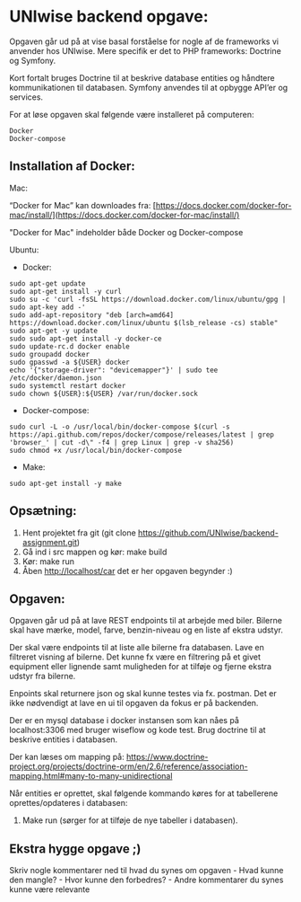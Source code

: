 # UNIwise backend opgave:

Opgaven går ud på at vise basal forståelse for nogle af de frameworks vi anvender hos UNIwise. Mere specifik er det to PHP frameworks: Doctrine og Symfony. 

Kort fortalt bruges Doctrine til at beskrive database entities og håndtere kommunikationen til databasen. Symfony anvendes til at opbygge API’er og services. 

For at løse opgaven skal følgende være installeret på computeren: 
```
Docker
Docker-compose
```

## Installation af Docker:
Mac:

“Docker for Mac” kan downloades fra: 
[https://docs.docker.com/docker-for-mac/install/](https://docs.docker.com/docker-for-mac/install/)

"Docker for Mac" indeholder både Docker og Docker-compose 

Ubuntu: 

* Docker:  
```
sudo apt-get update
sudo apt-get install -y curl
sudo su -c 'curl -fsSL https://download.docker.com/linux/ubuntu/gpg | sudo apt-key add -'
sudo add-apt-repository "deb [arch=amd64] https://download.docker.com/linux/ubuntu $(lsb_release -cs) stable"
sudo apt-get -y update
sudo sudo apt-get install -y docker-ce
sudo update-rc.d docker enable
sudo groupadd docker
sudo gpasswd -a ${USER} docker
echo '{"storage-driver": "devicemapper"}' | sudo tee /etc/docker/daemon.json
sudo systemctl restart docker
sudo chown ${USER}:${USER} /var/run/docker.sock 
```

* Docker-compose:  
```
sudo curl -L -o /usr/local/bin/docker-compose $(curl -s https://api.github.com/repos/docker/compose/releases/latest | grep 'browser_' | cut -d\" -f4 | grep Linux | grep -v sha256)
sudo chmod +x /usr/local/bin/docker-compose
```

* Make:
```
sudo apt-get install -y make
```

## Opsætning: 
1. Hent projektet fra git (git clone https://github.com/UNIwise/backend-assignment.git)
2. Gå ind i src mappen og kør: make build
3. Kør: make run
4. Åben [http://localhost/car](http://localhost/car) det er her opgaven begynder :)
  
## Opgaven:

Opgaven går ud på at lave REST endpoints til at arbejde med biler.
Bilerne skal have mærke, model, farve, benzin-niveau og en liste af ekstra udstyr.

Der skal være endpoints til at liste alle bilerne fra databasen.
Lave en filtreret visning af bilerne. Det kunne fx være en filtrering på et givet equipment eller lignende 
samt muligheden for at tilføje og fjerne ekstra udstyr fra bilerne.

Enpoints skal returnere json og skal kunne testes via fx. postman. Det er ikke nødvendigt at lave en ui til opgaven da fokus er på backenden.

Der er en mysql database i docker instansen som kan nåes på localhost:3306 med bruger wiseflow og kode test.
Brug doctrine til at beskrive entities i databasen.

Der kan læses om mapping på: 
https://www.doctrine-project.org/projects/doctrine-orm/en/2.6/reference/association-mapping.html#many-to-many-unidirectional

Når entities er oprettet, skal følgende kommando køres for at tabellerene oprettes/opdateres i databasen:
1) Make run (sørger for at tilføje de nye tabeller i databasen).

## Ekstra hygge opgave ;)
Skriv nogle kommentarer ned til hvad du synes om opgaven
    - Hvad kunne den mangle?
    - Hvor kunne den forbedres?
    - Andre kommentarer du synes kunne være relevante
